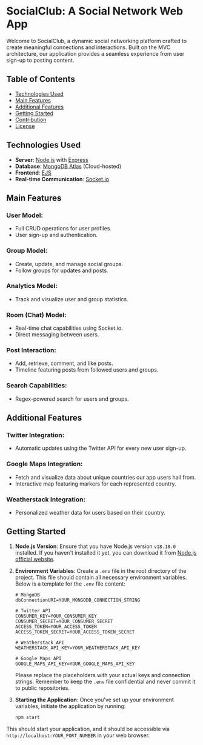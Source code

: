 # SocialClub: A Social Network Web App

Welcome to SocialClub, a dynamic social networking platform crafted to create meaningful connections and interactions. Built on the MVC architecture, our application provides a seamless experience from user sign-up to posting content.

## Table of Contents

- [Technologies Used](#technologies-used)
- [Main Features](#main-features)
- [Additional Features](#additional-features)
- [Getting Started](#getting-started)
- [Contribution](#contribution)
- [License](#license)

## Technologies Used

- **Server**: [Node.js](https://nodejs.org/) with [Express](https://expressjs.com/)
- **Database**: [MongoDB Atlas](https://www.mongodb.com/cloud/atlas) (Cloud-hosted)
- **Frontend**: [EJS](https://ejs.co/)
- **Real-time Communication**: [Socket.io](https://socket.io/)

## Main Features

### User Model:

- Full CRUD operations for user profiles.
- User sign-up and authentication.

### Group Model:

- Create, update, and manage social groups.
- Follow groups for updates and posts.

### Analytics Model:

- Track and visualize user and group statistics.

### Room (Chat) Model:

- Real-time chat capabilities using Socket.io.
- Direct messaging between users.

### Post Interaction:

- Add, retrieve, comment, and like posts.
- Timeline featuring posts from followed users and groups.

### Search Capabilities:

- Regex-powered search for users and groups.

## Additional Features

### Twitter Integration:

- Automatic updates using the Twitter API for every new user sign-up.

### Google Maps Integration:

- Fetch and visualize data about unique countries our app users hail from.
- Interactive map featuring markers for each represented country.

### Weatherstack Integration:

- Personalized weather data for users based on their country.

## Getting Started

1. **Node.js Version**: Ensure that you have Node.js version `v18.18.0` installed. If you haven't installed it yet, you can download it from [Node.js official website](https://nodejs.org/).

2. **Environment Variables**: Create a `.env` file in the root directory of the project. This file should contain all necessary environment variables. Below is a template for the `.env` file content:

    ```env
    # MongoDB
    dbConnectionURI=YOUR_MONGODB_CONNECTION_STRING

    # Twitter API
    CONSUMER_KEY=YOUR_CONSUMER_KEY
    CONSUMER_SECRET=YOUR_CONSUMER_SECRET
    ACCESS_TOKEN=YOUR_ACCESS_TOKEN
    ACCESS_TOKEN_SECRET=YOUR_ACCESS_TOKEN_SECRET

    # Weatherstack API
    WEATHERSTACK_API_KEY=YOUR_WEATHERSTACK_API_KEY

    # Google Maps API
    GOOGLE_MAPS_API_KEY=YOUR_GOOGLE_MAPS_API_KEY
    ```

    Please replace the placeholders with your actual keys and connection strings. Remember to keep the `.env` file confidential and never commit it to public repositories.

3. **Starting the Application**: Once you've set up your environment variables, initiate the application by running:

    ```bash
    npm start
    ```

This should start your application, and it should be accessible via `http://localhost:YOUR_PORT_NUMBER` in your web browser.



